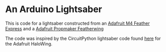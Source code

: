 # An Arduino Lightsaber

This is code for a lightsaber constructed from an 
[Adafruit M4 Feather Express](https://www.adafruit.com/product/3857) and
a [Adafruit Propmaker Featherwing](https://www.adafruit.com/product/3988)

The code was inspired by the CircuitPython lightsaber code found 
[here](https://learn.adafruit.com/hallowing-lightsaber?view=all) for the 
Adafruit HaloWing.
